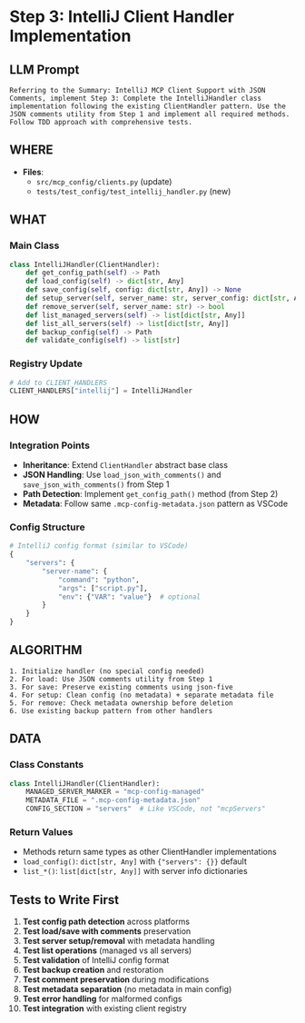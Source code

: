# Step 3: IntelliJ Client Handler Implementation

## LLM Prompt
```
Referring to the Summary: IntelliJ MCP Client Support with JSON Comments, implement Step 3: Complete the IntelliJHandler class implementation following the existing ClientHandler pattern. Use the JSON comments utility from Step 1 and implement all required methods. Follow TDD approach with comprehensive tests.
```

## WHERE
- **Files**:
  - `src/mcp_config/clients.py` (update)
  - `tests/test_config/test_intellij_handler.py` (new)

## WHAT
### Main Class
```python
class IntelliJHandler(ClientHandler):
    def get_config_path(self) -> Path
    def load_config(self) -> dict[str, Any] 
    def save_config(self, config: dict[str, Any]) -> None
    def setup_server(self, server_name: str, server_config: dict[str, Any]) -> bool
    def remove_server(self, server_name: str) -> bool
    def list_managed_servers(self) -> list[dict[str, Any]]
    def list_all_servers(self) -> list[dict[str, Any]]
    def backup_config(self) -> Path
    def validate_config(self) -> list[str]
```

### Registry Update
```python
# Add to CLIENT_HANDLERS
CLIENT_HANDLERS["intellij"] = IntelliJHandler
```

## HOW
### Integration Points
- **Inheritance**: Extend `ClientHandler` abstract base class
- **JSON Handling**: Use `load_json_with_comments()` and `save_json_with_comments()` from Step 1
- **Path Detection**: Implement `get_config_path()` method (from Step 2)
- **Metadata**: Follow same `.mcp-config-metadata.json` pattern as VSCode

### Config Structure
```python
# IntelliJ config format (similar to VSCode)
{
    "servers": {
        "server-name": {
            "command": "python",
            "args": ["script.py"],
            "env": {"VAR": "value"}  # optional
        }
    }
}
```

## ALGORITHM
```
1. Initialize handler (no special config needed)
2. For load: Use JSON comments utility from Step 1
3. For save: Preserve existing comments using json-five
4. For setup: Clean config (no metadata) + separate metadata file
5. For remove: Check metadata ownership before deletion
6. Use existing backup pattern from other handlers
```

## DATA
### Class Constants
```python
class IntelliJHandler(ClientHandler):
    MANAGED_SERVER_MARKER = "mcp-config-managed"
    METADATA_FILE = ".mcp-config-metadata.json"
    CONFIG_SECTION = "servers"  # Like VSCode, not "mcpServers"
```

### Return Values
- Methods return same types as other ClientHandler implementations
- `load_config()`: `dict[str, Any]` with `{"servers": {}}` default
- `list_*()`: `list[dict[str, Any]]` with server info dictionaries

## Tests to Write First
1. **Test config path detection** across platforms
2. **Test load/save with comments** preservation  
3. **Test server setup/removal** with metadata handling
4. **Test list operations** (managed vs all servers)
5. **Test validation** of IntelliJ config format
6. **Test backup creation** and restoration
7. **Test comment preservation** during modifications
8. **Test metadata separation** (no metadata in main config)
9. **Test error handling** for malformed configs
10. **Test integration** with existing client registry
